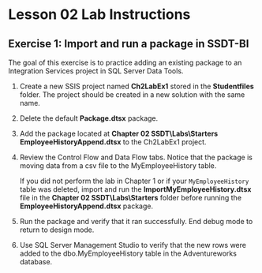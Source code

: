 # Lesson 02 Lab Instructions

## Exercise 1: Import and run a package in SSDT-BI

The goal of this exercise is to practice adding an existing package to an Integration Services project in SQL
 Server
 Data Tools.

1. Create a new SSIS project named **Ch2LabEx1** stored in the **Studentfiles** folder. The project should be created in a new solution with the same name.
2. Delete the default **Package.dtsx** package.
3. Add the package located at **Chapter 02 SSDT\Labs\Starters\
 **EmployeeHistoryAppend.dtsx**** to the Ch2LabEx1 project.
4. Review the Control Flow and Data Flow tabs. Notice that the package is moving data from a csv file to the
 MyEmployeeHistory table.
 
    If you did not perform the lab in Chapter 1 or if your <code class="nocopy">MyEmployeeHistory</code> table was deleted,
    import and run the **ImportMyEmployeeHistory.dtsx** file in the
    **Chapter 02 SSDT\Labs\Starters** folder before running the
    **EmployeeHistoryAppend.dtsx** package.

5. Run the package and verify that it ran successfully. End debug mode to return to design mode.
6. Use SQL Server Management Studio to verify that the new rows were added to the dbo.MyEmployeeHistory table in
 the Adventureworks database.